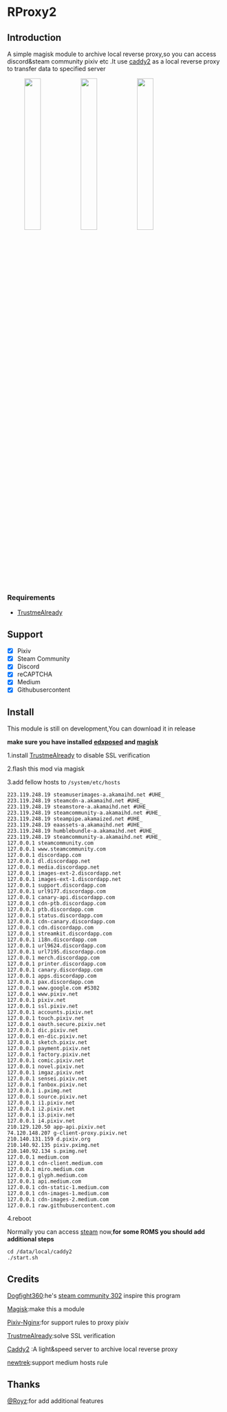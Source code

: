 # RProxy2

## Introduction

A simple magisk module to archive local reverse proxy,so you can access discord&steam community pixiv etc .It use [caddy2](https://github.com/caddyserver/caddy/releases) as a local reverse proxy to  transfer data to specified server
<figure class="third">
<img src="https://altonhe.github.io/medias/RProxy/1.jpeg" width="30%" height="30%" >
<img src="https://altonhe.github.io/medias/RProxy/2.jpeg" width="30%" height="30%">
<img src="https://altonhe.github.io/medias/RProxy/3.jpeg" width="30%" height="30%">
</figure>

### Requirements
* [TrustmeAlready](https://github.com/ViRb3/TrustMeAlready)

## Support

- [x] Pixiv
- [x] Steam Community
- [x] Discord
- [x] reCAPTCHA
- [x] Medium
- [x] Githubusercontent

## Install

This module is still on development,You can download it in release

**make sure you have installed** **[edxposed](https://github.com/ElderDrivers/EdXposed) and [magisk](https://github.com/topjohnwu/Magisk/releases)**

1.install [TrustmeAlready](https://github.com/ViRb3/TrustMeAlready)  to disable SSL verification 

2.flash this mod via magisk

3.add fellow hosts to `/system/etc/hosts`

```hosts
223.119.248.19 steamuserimages-a.akamaihd.net #UHE_
223.119.248.19 steamcdn-a.akamaihd.net #UHE_
223.119.248.19 steamstore-a.akamaihd.net #UHE_
223.119.248.19 steamcommunity-a.akamaihd.net #UHE_
223.119.248.19 steampipe.akamaized.net #UHE_
223.119.248.19 eaassets-a.akamaihd.net #UHE_
223.119.248.19 humblebundle-a.akamaihd.net #UHE_
223.119.248.19 steamcommunity-a.akamaihd.net #UHE_
127.0.0.1 steamcommunity.com
127.0.0.1 www.steamcommunity.com
127.0.0.1 discordapp.com
127.0.0.1 dl.discordapp.net
127.0.0.1 media.discordapp.net
127.0.0.1 images-ext-2.discordapp.net
127.0.0.1 images-ext-1.discordapp.net
127.0.0.1 support.discordapp.com
127.0.0.1 url9177.discordapp.com
127.0.0.1 canary-api.discordapp.com
127.0.0.1 cdn-ptb.discordapp.com
127.0.0.1 ptb.discordapp.com
127.0.0.1 status.discordapp.com
127.0.0.1 cdn-canary.discordapp.com
127.0.0.1 cdn.discordapp.com
127.0.0.1 streamkit.discordapp.com
127.0.0.1 i18n.discordapp.com
127.0.0.1 url9624.discordapp.com
127.0.0.1 url7195.discordapp.com
127.0.0.1 merch.discordapp.com
127.0.0.1 printer.discordapp.com
127.0.0.1 canary.discordapp.com
127.0.0.1 apps.discordapp.com
127.0.0.1 pax.discordapp.com
127.0.0.1 www.google.com #S302
127.0.0.1 www.pixiv.net
127.0.0.1 pixiv.net 
127.0.0.1 ssl.pixiv.net
127.0.0.1 accounts.pixiv.net 
127.0.0.1 touch.pixiv.net
127.0.0.1 oauth.secure.pixiv.net
127.0.0.1 dic.pixiv.net
127.0.0.1 en-dic.pixiv.net 
127.0.0.1 sketch.pixiv.net
127.0.0.1 payment.pixiv.net
127.0.0.1 factory.pixiv.net 
127.0.0.1 comic.pixiv.net  
127.0.0.1 novel.pixiv.net 
127.0.0.1 imgaz.pixiv.net 
127.0.0.1 sensei.pixiv.net
127.0.0.1 fanbox.pixiv.net
127.0.0.1 i.pximg.net
127.0.0.1 source.pixiv.net
127.0.0.1 i1.pixiv.net 
127.0.0.1 i2.pixiv.net 
127.0.0.1 i3.pixiv.net 
127.0.0.1 i4.pixiv.net 
210.129.120.50 app-api.pixiv.net  
74.120.148.207 g-client-proxy.pixiv.net 
210.140.131.159 d.pixiv.org 
210.140.92.135 pixiv.pximg.net  
210.140.92.134 s.pximg.net
127.0.0.1 medium.com
127.0.0.1 cdn-client.medium.com
127.0.0.1 miro.medium.com
127.0.0.1 glyph.medium.com
127.0.0.1 api.medium.com
127.0.0.1 cdn-static-1.medium.com
127.0.0.1 cdn-images-1.medium.com
127.0.0.1 cdn-images-2.medium.com
127.0.0.1 raw.githubusercontent.com
```

4.reboot

Normally you can access [steam](steamcommunity.com) now,**for** **some ROMS you should add additional steps**

```
cd /data/local/caddy2
./start.sh
```

## Credits

[Dogfight360](https://www.dogfight360.com/blog/):he's  [steam community 302](https://www.dogfight360.com/blog/686/) inspire this program

[Magisk](https://github.com/topjohnwu/Magisk/releases):make this a module

[Pixiv-Nginx](https://github.com/mashirozx/Pixiv-Nginx):for support rules to proxy pixiv

[TrustmeAlready](https://github.com/ViRb3/TrustMeAlready):solve SSL verification 

[Caddy2](https://github.com/caddyserver/caddy/releases) :A light&speed server to archive local reverse proxy

[newtrek](https://www.jianshu.com/u/a8649c5c66fe):support medium hosts rule

## Thanks

[@Royz](https://github.com/RoyZ-CSGO):for add additional features
